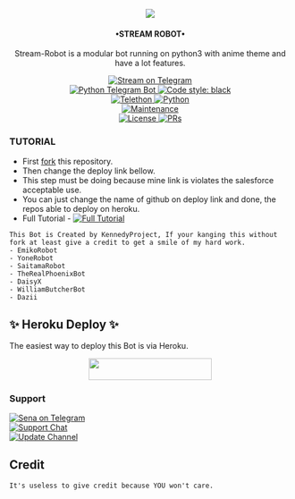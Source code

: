 <p align="center">
  <img src="https://telegra.ph/file/d0619994d9ed62070ef76.jpg">
</p>

<h4><p align="center"> •STREAM ROBOT• </p></h4>

<p align="center">Stream-Robot is a modular bot running on python3 with anime theme and have a lot features.</p>

<p align="center">
<a href="https://t.me/xdbmusic_bot"> <img src="https://img.shields.io/badge/Stream-Robot-blue?&logo=telegram" alt="Stream on Telegram" /> </a><br>
<a href="https://python-telegram-bot.org"> <img src="https://img.shields.io/badge/PTB-13.11-white?&style=flat-round&logo=github" alt="Python Telegram Bot" /> </a>
<a href="https://github.com/psf/black"><img alt="Code style: black" src="https://img.shields.io/badge/code%20style-black-000000.svg"></a><br>
<a href="https://docs.telethon.dev"> <img src="https://img.shields.io/badge/Telethon-1.24.0-red?&style=flat-round&logo=github" alt="Telethon" /> </a>
<a href="https://docs.python.org"> <img src="https://img.shields.io/badge/Python-3.10.4-purple?&style=flat-round&logo=python" alt="Python" /> </a><br>
<a href="https://GitHub.com/DazRepo"> <img src="https://img.shields.io/badge/Maintained-Yash-yellow.svg" alt="Maintenance" /> </a><br>
<a href="https://github.com/DazRepo/BotManage/blob/main/LICENSE"> <img src="https://img.shields.io/badge/License-GPLv3-blue.svg" alt="License" /> </a>
<a href="https://makeapullrequest.com"> <img src="https://img.shields.io/badge/PRs-Welcome-blue.svg?style=flat-round" alt="PRs" /> </a>
</p>

### TUTORIAL

- First [fork](https://github.com/kennedy-ex/EmikoRobot) this repository.
- Then change the deploy link bellow.
- This step must be doing because mine link is violates the salesforce acceptable use.
- You can just change the name of github on deploy link and done, the repos able to deploy on heroku.
- Full Tutorial - [![Full Tutorial](https://img.shields.io/badge/Watch%20Now-blue)](https://youtu.be/GMaYMYhf_Vk)


```
This Bot is Created by KennedyProject, If your kanging this without fork at least give a credit to get a smile of my hard work. 
- EmikoRobot
- YoneRobot
- SaitamaRobot 
- TheRealPhoenixBot
- DaisyX 
- WilliamButcherBot
- Dazii
```

## ✨ Heroku Deploy ✨
The easiest way to deploy this Bot is via Heroku.

<p align="center"><a href="https://heroku.com/deploy?template="https://github.com/Rogdaz/robotplngn"> <img src="https://img.shields.io/badge/Deploy%20To%20Heroku-black?style=for-the-badge&logo=heroku" width="220" height="38.45"/></a></p>



### Support
<p>
<a href="https://t.me/excrybaby"> <img src="https://img.shields.io/badge/Sena-Ex-blue?&logo=telegram" alt="Sena on Telegram" /> </a><br>
<a href="https://t.me/xdazher"> <img src="https://img.shields.io/badge/Support-Chat-blue?&logo=telegram" alt="Support Chat" /> </a><br>
<a href="https://t.me/about_db"> <img src="https://img.shields.io/badge/Update-Channel-blue?&logo=telegram" alt="Update Channel" /> </a><br>
</p>


## Credit 

```
It's useless to give credit because YOU won't care.
```
